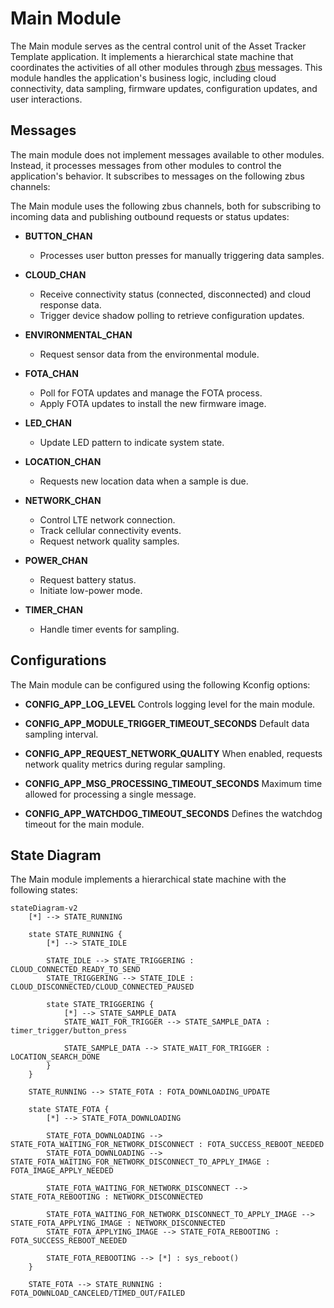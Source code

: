 # Main Module

The Main module serves as the central control unit of the Asset Tracker Template application. It implements a hierarchical state machine that coordinates the activities of all other modules through [zbus](https://docs.nordicsemi.com/bundle/ncs-latest/page/zephyr/services/zbus/index.html) messages.
This module handles the application's business logic, including cloud connectivity, data sampling, firmware updates, configuration updates, and user interactions.

## Messages

The main module does not implement messages available to other modules. Instead, it processes messages from other modules to control the application's behavior.
It subscribes to messages on the following zbus channels:

The Main module uses the following zbus channels, both for subscribing to incoming data and publishing outbound requests or status updates:

* **BUTTON_CHAN**
  - Processes user button presses for manually triggering data samples.

* **CLOUD_CHAN**
  - Receive connectivity status (connected, disconnected) and cloud response data.
  - Trigger device shadow polling to retrieve configuration updates.

* **ENVIRONMENTAL_CHAN**
  - Request sensor data from the environmental module.

* **FOTA_CHAN**
  - Poll for FOTA updates and manage the FOTA process.
  - Apply FOTA updates to install the new firmware image.

* **LED_CHAN**
  - Update LED pattern to indicate system state.

* **LOCATION_CHAN**
  - Requests new location data when a sample is due.

* **NETWORK_CHAN**
  - Control LTE network connection.
  - Track cellular connectivity events.
  - Request network quality samples.

* **POWER_CHAN**
  - Request battery status.
  - Initiate low-power mode.

* **TIMER_CHAN**
  - Handle timer events for sampling.


## Configurations

The Main module can be configured using the following Kconfig options:

* **CONFIG_APP_LOG_LEVEL**
  Controls logging level for the main module.

* **CONFIG_APP_MODULE_TRIGGER_TIMEOUT_SECONDS**
  Default data sampling interval.

* **CONFIG_APP_REQUEST_NETWORK_QUALITY**
  When enabled, requests network quality metrics during regular sampling.

* **CONFIG_APP_MSG_PROCESSING_TIMEOUT_SECONDS**
  Maximum time allowed for processing a single message.

* **CONFIG_APP_WATCHDOG_TIMEOUT_SECONDS**
  Defines the watchdog timeout for the main module.


## State Diagram

The Main module implements a hierarchical state machine with the following states:

```mermaid
stateDiagram-v2
    [*] --> STATE_RUNNING

    state STATE_RUNNING {
        [*] --> STATE_IDLE

        STATE_IDLE --> STATE_TRIGGERING : CLOUD_CONNECTED_READY_TO_SEND
        STATE_TRIGGERING --> STATE_IDLE : CLOUD_DISCONNECTED/CLOUD_CONNECTED_PAUSED

        state STATE_TRIGGERING {
            [*] --> STATE_SAMPLE_DATA
            STATE_WAIT_FOR_TRIGGER --> STATE_SAMPLE_DATA : timer_trigger/button_press

            STATE_SAMPLE_DATA --> STATE_WAIT_FOR_TRIGGER : LOCATION_SEARCH_DONE
        }
    }

    STATE_RUNNING --> STATE_FOTA : FOTA_DOWNLOADING_UPDATE

    state STATE_FOTA {
        [*] --> STATE_FOTA_DOWNLOADING

        STATE_FOTA_DOWNLOADING --> STATE_FOTA_WAITING_FOR_NETWORK_DISCONNECT : FOTA_SUCCESS_REBOOT_NEEDED
        STATE_FOTA_DOWNLOADING --> STATE_FOTA_WAITING_FOR_NETWORK_DISCONNECT_TO_APPLY_IMAGE : FOTA_IMAGE_APPLY_NEEDED

        STATE_FOTA_WAITING_FOR_NETWORK_DISCONNECT --> STATE_FOTA_REBOOTING : NETWORK_DISCONNECTED

        STATE_FOTA_WAITING_FOR_NETWORK_DISCONNECT_TO_APPLY_IMAGE --> STATE_FOTA_APPLYING_IMAGE : NETWORK_DISCONNECTED
        STATE_FOTA_APPLYING_IMAGE --> STATE_FOTA_REBOOTING : FOTA_SUCCESS_REBOOT_NEEDED

        STATE_FOTA_REBOOTING --> [*] : sys_reboot()
    }

    STATE_FOTA --> STATE_RUNNING : FOTA_DOWNLOAD_CANCELED/TIMED_OUT/FAILED
```
